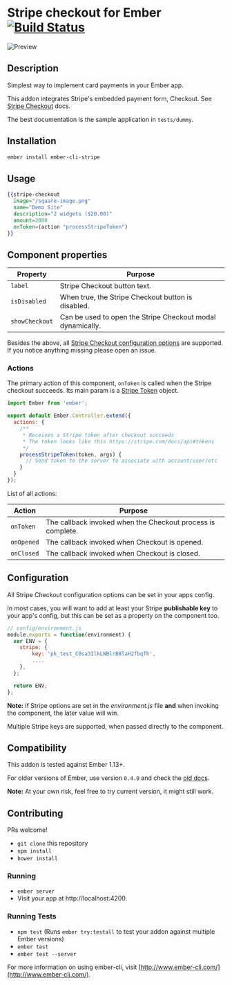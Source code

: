 # Stripe checkout for Ember [![Build Status](https://travis-ci.org/sweettooth/ember-cli-stripe.svg?branch=master)](http://travis-ci.org/sweettooth/ember-cli-stripe)

![Preview](https://user-images.githubusercontent.com/160955/42161490-d734da26-7e03-11e8-97ca-761285ac2dff.png)


## Description

Simplest way to implement card payments in your Ember app.

This addon integrates Stripe's embedded payment form, Checkout.
See [Stripe Checkout](https://stripe.com/docs/checkout#integration-custom) docs.

The best documentation is the sample application in `tests/dummy`.

## Installation

```sh
ember install ember-cli-stripe 
```

## Usage

```handlebars
{{stripe-checkout
  image="/square-image.png"
  name="Demo Site"
  description="2 widgets ($20.00)"
  amount=2000
  onToken=(action "processStripeToken")
}}
```

## Component properties

Property              | Purpose
--------------------- | -------------
`label`               | Stripe Checkout button text.
`isDisabled`          | When true, the Stripe Checkout button is disabled.
`showCheckout`        | Can be used to open the Stripe Checkout modal dynamically.

Besides the above, all [Stripe Checkout configuration options](https://stripe.com/docs/checkout#integration-custom) 
are supported. If you notice anything missing please open an issue.

### Actions

The primary action of this component, `onToken` is called when the Stripe checkout succeeds. Its main param is a [Stripe Token](https://stripe.com/docs/api#tokens) object.

```javascript
import Ember from 'ember';

export default Ember.Controller.extend({
  actions: {
    /**
     * Receives a Stripe token after checkout succeeds
     * The token looks like this https://stripe.com/docs/api#tokens
     */
    processStripeToken(token, args) {
      // Send token to the server to associate with account/user/etc
    }
  }
});
```

List of all actions:

Action                | Purpose
--------------------- | -------------
`onToken`             | The callback invoked when the Checkout process is complete.
`onOpened`            | The callback invoked when Checkout is opened.
`onClosed`            | The callback invoked when Checkout is closed.


## Configuration
All Stripe Checkout configuration options can be set in your apps config.

In most cases, you will want to add at least your Stripe **publishable key** to your app's config, but this can be set as a property on the component too. 

```javascript
// config/environment.js
module.exports = function(environment) {
  var ENV = {
    stripe: {
        key: 'pk_test_C0sa3IlkLWBlrB8laH2fbqfh',
        ....
    },
  };

  return ENV;
};
```

**Note:** If Stripe options are set in the *environment.js* file **and** when invoking the component, the later value will win.

Multiple Stripe keys are supported, when passed directly to the component.


## Compatibility

This addon is tested against Ember 1.13+.

For older versions of Ember, use version `0.4.0` and check the [old docs](https://github.com/sweettooth/ember-cli-stripe/blob/v0.4.0/README.md).

**Note:** At your own risk, feel free to try current version, it might still work.


## Contributing

PRs welcome!

* `git clone` this repository
* `npm install`
* `bower install`

### Running

* `ember server`
* Visit your app at http://localhost:4200.

### Running Tests

* `npm test` (Runs `ember try:testall` to test your addon against multiple Ember versions)
* `ember test`
* `ember test --server`


For more information on using ember-cli, visit [http://www.ember-cli.com/](http://www.ember-cli.com/).
